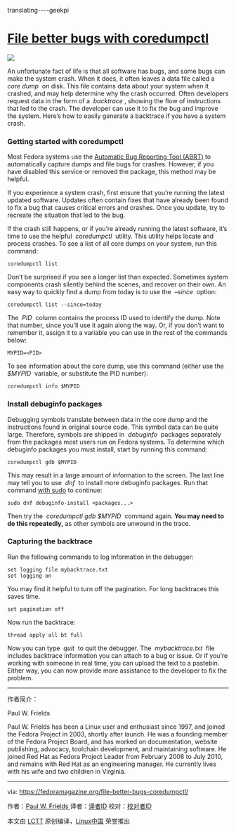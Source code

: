 translating----geekpi

# [File better bugs with coredumpctl][1]

![](https://fedoramagazine.org/wp-content/uploads/2017/11/coredump.png-945x400.jpg)

An unfortunate fact of life is that all software has bugs, and some bugs can make the system crash. When it does, it often leaves a data file called a  _core dump_  on disk. This file contains data about your system when it crashed, and may help determine why the crash occurred. Often developers request data in the form of a  _backtrace_ , showing the flow of instructions that led to the crash. The developer can use it to fix the bug and improve the system. Here’s how to easily generate a backtrace if you have a system crash.

### Getting started with coredumpctl

Most Fedora systems use the [Automatic Bug Reporting Tool (ABRT)][2] to automatically capture dumps and file bugs for crashes. However, if you have disabled this service or removed the package, this method may be helpful.

If you experience a system crash, first ensure that you’re running the latest updated software. Updates often contain fixes that have already been found to fix a bug that causes critical errors and crashes. Once you update, try to recreate the situation that led to the bug.

If the crash still happens, or if you’re already running the latest software, it’s time to use the helpful  _coredumpctl_  utility. This utility helps locate and process crashes. To see a list of all core dumps on your system, run this command:

```
coredumpctl list
```

Don’t be surprised if you see a longer list than expected. Sometimes system components crash silently behind the scenes, and recover on their own. An easy way to quickly find a dump from today is to use the  _–since_  option:

```
coredumpctl list --since=today
```

The  _PID_  column contains the process ID used to identify the dump. Note that number, since you’ll use it again along the way. Or, if you don’t want to remember it, assign it to a variable you can use in the rest of the commands below:

```
MYPID=<PID>
```

To see information about the core dump, use this command (either use the  _$MYPID_  variable, or substitute the PID number):

```
coredumpctl info $MYPID
```

### Install debuginfo packages

Debugging symbols translate between data in the core dump and the instructions found in original source code. This symbol data can be quite large. Therefore, symbols are shipped in  _debuginfo_  packages separately from the packages most users run on Fedora systems. To determine which debuginfo packages you must install, start by running this command:

```
coredumpctl gdb $MYPID
```

This may result in a large amount of information to the screen. The last line may tell you to use  _dnf_  to install more debuginfo packages. Run that command [with sudo][3] to continue:

```
sudo dnf debuginfo-install <packages...>
```

Then try the  _coredumpctl gdb $MYPID_  command again. **You may need to do this repeatedly,** as other symbols are unwound in the trace.

### Capturing the backtrace

Run the following commands to log information in the debugger:

```
set logging file mybacktrace.txt
set logging on
```

You may find it helpful to turn off the pagination. For long backtraces this saves time.

```
set pagination off
```

Now run the backtrace:

```
thread apply all bt full
```

Now you can type  _quit_  to quit the debugger. The  _mybacktrace.txt_  file includes backtrace information you can attach to a bug or issue. Or if you’re working with someone in real time, you can upload the text to a pastebin. Either way, you can now provide more assistance to the developer to fix the problem.

---------------------------------

作者简介：

Paul W. Frields

Paul W. Frields has been a Linux user and enthusiast since 1997, and joined the Fedora Project in 2003, shortly after launch. He was a founding member of the Fedora Project Board, and has worked on documentation, website publishing, advocacy, toolchain development, and maintaining software. He joined Red Hat as Fedora Project Leader from February 2008 to July 2010, and remains with Red Hat as an engineering manager. He currently lives with his wife and two children in Virginia.

--------------------------------------------------------------------------------

via: https://fedoramagazine.org/file-better-bugs-coredumpctl/

作者：[Paul W. Frields ][a]
译者：[译者ID](https://github.com/译者ID)
校对：[校对者ID](https://github.com/校对者ID)

本文由 [LCTT](https://github.com/LCTT/TranslateProject) 原创编译，[Linux中国](https://linux.cn/) 荣誉推出

[a]:https://fedoramagazine.org/author/pfrields/
[1]:https://fedoramagazine.org/file-better-bugs-coredumpctl/
[2]:https://github.com/abrt/abrt
[3]:https://fedoramagazine.org/howto-use-sudo/
